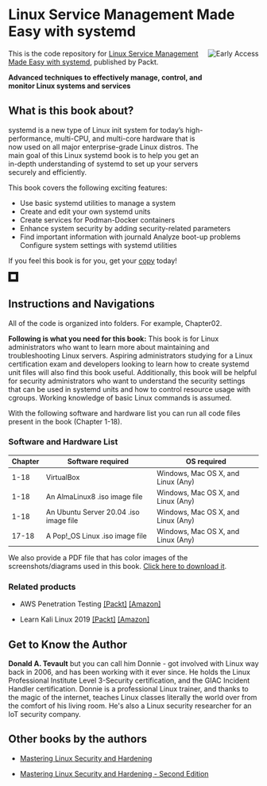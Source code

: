 # Linux Service Management Made Easy with systemd

<a href="https://www.packtpub.com/product/linux-service-management-made-easy-with-systemd/9781801811644?utm_source=github&utm_medium=repository&utm_campaign=9781801811644"><img src="https://static.packt-cdn.com/products/9781801811644/cover/smaller" alt="Early Access" height="256px" align="right"></a>

This is the code repository for [Linux Service Management Made Easy with systemd](https://www.packtpub.com/product/linux-service-management-made-easy-with-systemd/9781801811644?utm_source=github&utm_medium=repository&utm_campaign=9781801811644), published by Packt.

**Advanced techniques to effectively manage, control, and monitor Linux systems and services**

## What is this book about?
systemd is a new type of Linux init system for today’s high-performance, multi-CPU, and multi-core hardware that is now used on all major enterprise-grade Linux distros. The main goal of this Linux systemd book is to help you get an in-depth understanding of systemd to set up your servers securely and efficiently. 

This book covers the following exciting features:
* Use basic systemd utilities to manage a system
* Create and edit your own systemd units
* Create services for Podman-Docker containers
* Enhance system security by adding security-related parameters
* Find important information with journald
Analyze boot-up problems
Configure system settings with systemd utilities

If you feel this book is for you, get your [copy](https://www.amazon.com/dp/1801811644) today!

<a href="https://www.packtpub.com/?utm_source=github&utm_medium=banner&utm_campaign=GitHubBanner"><img src="https://raw.githubusercontent.com/PacktPublishing/GitHub/master/GitHub.png" 
alt="https://www.packtpub.com/" border="5" /></a>

## Instructions and Navigations
All of the code is organized into folders. For example, Chapter02.


**Following is what you need for this book:**
This book is for Linux administrators who want to learn more about maintaining and troubleshooting Linux servers. Aspiring administrators studying for a Linux certification exam and developers looking to learn how to create systemd unit files will also find this book useful. Additionally, this book will be helpful for security administrators who want to understand the security settings that can be used in systemd units and how to control resource usage with cgroups. Working knowledge of basic Linux commands is assumed.

With the following software and hardware list you can run all code files present in the book (Chapter 1-18).
### Software and Hardware List
| Chapter | Software required | OS required |
| -------- | ------------------------------------ | ----------------------------------- |
| 1-18 | VirtualBox | Windows, Mac OS X, and Linux (Any) |
| 1-18 | An AlmaLinux8 .iso image file | Windows, Mac OS X, and Linux (Any) |
| 1-18 | An Ubuntu Server 20.04 .iso image file | Windows, Mac OS X, and Linux (Any) |
| 17-18 | A Pop!_OS Linux .iso image file | Windows, Mac OS X, and Linux (Any) |

We also provide a PDF file that has color images of the screenshots/diagrams used in this book. [Click here to download it](https://static.packt-cdn.com/downloads/9781801811644_ColorImages.pdf).

### Related products
* AWS Penetration Testing [[Packt]](https://www.packtpub.com/free-ebook/aws-penetration-testing/9781839216923?utm_source=github&utm_medium=repository&utm_campaign=9781839216923) [[Amazon]](https://www.amazon.com/dp/1839216921)

* Learn Kali Linux 2019 [[Packt]](https://www.packtpub.com/free-ebook/learn-kali-linux-2019/9781789611809?utm_source=github&utm_medium=repository&utm_campaign=9781789611809) [[Amazon]](https://www.amazon.com/dp/1789611806)

## Get to Know the Author
**Donald A. Tevault**
but you can call him Donnie - got involved with Linux way back in 2006, and has been working with it ever since. He holds the Linux Professional Institute Level 3-Security certification, and the GIAC Incident Handler certification. Donnie is a professional Linux trainer, and thanks to the magic of the internet, teaches Linux classes literally the world over from the comfort of his living room. He's also a Linux security researcher for an IoT security company.

## Other books by the authors
* [Mastering Linux Security and Hardening](https://www.packtpub.com/product/mastering-linux-security-and-hardening/9781788620307?utm_source=github&utm_medium=repository&utm_campaign=9781788620307)

* [Mastering Linux Security and Hardening - Second Edition](https://www.packtpub.com/product/mastering-linux-security-and-hardening-second-edition/9781838981778?utm_source=github&utm_medium=repository&utm_campaign=9781838981778)
